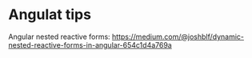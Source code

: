 # Angulat tips

Angular nested reactive forms:
https://medium.com/@joshblf/dynamic-nested-reactive-forms-in-angular-654c1d4a769a